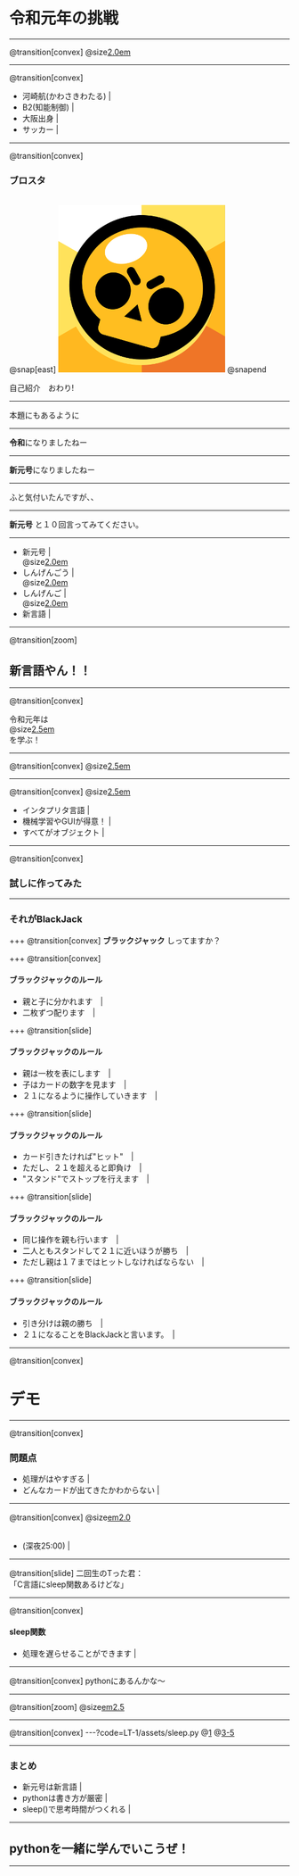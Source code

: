 # 令和元年の挑戦

---
@transition[convex]
@size[2.0em](まずは自己紹介します)

---
@transition[convex]
* 河崎航(かわさきわたる) |
* B2(知能制御) |
* 大阪出身 |
* サッカー |

---
@transition[convex]
### ブロスタ
<br>   
@snap[east]
<img src="LT-1/assets/brawlstars.png" />
@snapend
  
自己紹介　おわり!

---

本題にもあるように

---

**令和**になりましたねー

---

**新元号**になりましたねー

---

ふと気付いたんですが、、

---

**新元号** と１０回言ってみてください。

---
 * 新元号  |
 <br> @size[2.0em](↓)   
 * しんげんごう  |
 <br> @size[2.0em](↓)   
 * しんげんご  |
 <br> @size[2.0em](↓)   
 * 新言語  |
 
---
@transition[zoom]

## 新言語やん！！

---
@transition[convex]

 令和元年は<br>
 @size[2.5em](@color[#b22222](新言語)) <br>
 を学ぶ！

---
@transition[convex]
@size[2.5em](python)

---
@transition[convex]
@size[2.5em](pythonって)

* インタプリタ言語 |
* 機械学習やGUIが得意！ |
* すべてがオブジェクト |

---
@transition[convex]
### 試しに作ってみた

---

### それがBlackJack

+++
@transition[convex]
**ブラックジャック** しってますか？

+++
@transition[convex]
#### ブラックジャックのルール
* 親と子に分かれます　|
* 二枚ずつ配ります　|

+++
@transition[slide]
#### ブラックジャックのルール
* 親は一枚を表にします　|
* 子はカードの数字を見ます　|
* ２１になるように操作していきます　|

+++
@transition[slide]
#### ブラックジャックのルール
* カード引きたければ"ヒット"　|
* ただし、２１を超えると即負け　|
* "スタンド"でストップを行えます　|

+++
@transition[slide]
#### ブラックジャックのルール
* 同じ操作を親も行います　|
* 二人ともスタンドして２１に近いほうが勝ち　|
* ただし親は１７まではヒットしなければならない　|

+++
@transition[slide]
#### ブラックジャックのルール
* 引き分けは親の勝ち　|
* ２１になることをBlackJackと言います。　|


---
@transition[convex]
# デモ

---
@transition[convex]
### 問題点
* 処理がはやすぎる |
* どんなカードが出てきたかわからない |

---
@transition[convex]
@size[em2.0](どうしよっかなー)　　
<br><br>
* (深夜25:00) |

---
@transition[slide]
二回生のTった君：
<br>
「C言語にsleep関数あるけどな」

---
@transition[convex]
#### sleep関数

* 処理を遅らせることができます |

---
@transition[convex]
pythonにあるんかな〜   

---
@transition[zoom]
@size[em2.5](あったわ)

---

@transition[convex]
---?code=LT-1/assets/sleep.py
@[1](sleep関数だけ使います)
@[3-5](時間を指定して処理を遅らせる)


---
### まとめ

* 新元号は新言語  |
* pythonは書き方が厳密   |
* sleep()で思考時間がつくれる      |

---

## pythonを一緒に学んでいこうぜ！

---

　


 

